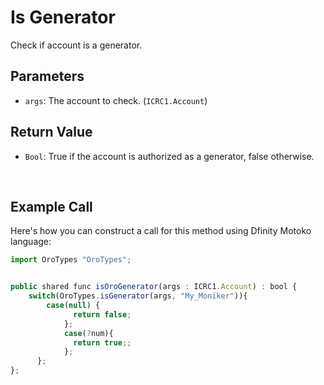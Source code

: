 # Is Generator

Check if account is a generator.

## Parameters

- `args`: The account to check. (`ICRC1.Account`)

## Return Value

- `Bool`: True if the account is authorized as a generator, false otherwise.

&nbsp;

## Example Call

Here's how you can construct a call for this method using Dfinity Motoko language:

```Javascript
import OroTypes "OroTypes";


public shared func isOroGenerator(args : ICRC1.Account) : bool {
    switch(OroTypes.isGenerator(args, "My_Moniker")){
        case(null) {
              return false;
            };
            case(?num){
              return true;;
            };
      };
};
```